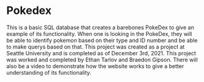 # Pokedex
This is a basic SQL database that creates a barebones PokeDex to give an example of its functionality. 
When one is looking in the PokeDex, they will be able to identify pokemon based on their type and ID number and be able to make querys based on that. 
This project was created as a project at Seattle University and is completed as of December 3rd, 2021.
This project was worked and completed by Ethan Tarlov and Braedon Gipson.
There will also be a video to demonstrate how the website works to give a better understanding of its functionality.

